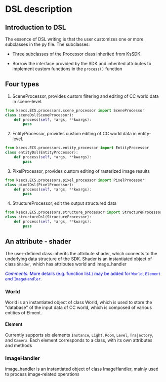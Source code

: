 # DSL description

<!-- toc -->

## Introduction to DSL

The essence of DSL writing is that the user customizes one or more subclasses in the py file. The subclasses:
* Three subclasses of the Processor class inherited from KsSDK
- Borrow the interface provided by the SDK and inherited attributes to implement custom functions in the `process()` function

## Four types

1. SceneProcessor, provides custom filtering and editing of CC world data in scene-level.
```python
from ksecs.ECS.processors.scene_processor import SceneProcessor
class sceneDsl(SceneProcessor):
	def process(self, *args, **kwargs):
		pass
```
2. EntityProcessor, provides custom editing of CC world data in entity-level.
```python
from ksecs.ECS.processors.entity_processor import EntityProcessor
class entityDsl(EntityProcessor):
	def process(self, *args, **kwargs):
		pass
```
3. PixelProcessor, provides custom editing of rasterized image results
```python
from ksecs.ECS.processors.pixel_processor import PixelProcessor
class pixelDsl(PixelProcessor):
	def process(self, *args, **kwargs):
		pass
```
4. StructureProcessor, edit the output structured data
```python
from ksecs.ECS.processors.structure_processor import StructureProcessor
class structureDsl(StructureProcessor):
	def process(self, *args, **kwargs):
		pass
```

## An attribute - shader

The user-defined class inherits the attribute shader, which connects to the underlying data structure of the SDK.
Shader is an instantiated object of class `Shader`, which has attributes world and image_handler


<span style="color:blue">*Comments:* More details (e.g. function list.) may be added for `World`, `Element` and `ImageHandler`.</span>
### World

World is an instantiated object of class World, which is used to store the "database" of the input data of CC world, which is composed of various entities of Elment.

#### Element
Currently supports six elements `Instance`, `Light`, `Room`, `Level`, `Trajectory`, and `Camera`.
Each element corresponds to a class, with its own attributes and methods

### ImageHandler

image_handler is an instantiated object of class ImageHandler, mainly used to process image-related operations